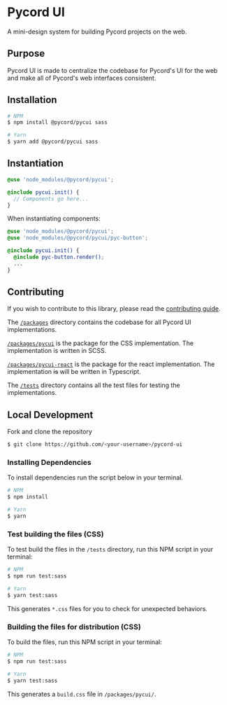 # Pycord UI
A mini-design system for building Pycord projects on the web.

## Purpose
Pycord UI is made to centralize the codebase for Pycord's UI for the web and make all of Pycord's web interfaces
consistent.

## Installation
```sh
# NPM
$ npm install @pycord/pycui sass

# Yarn
$ yarn add @pycord/pycui sass
```

## Instantiation
```scss
@use 'node_modules/@pycord/pycui';

@include pycui.init() {
  // Components go here...
}
```

When instantiating components:

```scss
@use 'node_modules/@pycord/pycui';
@use 'node_modules/@pycord/pycui/pyc-button';

@include pycui.init() {
  @include pyc-button.render();
  ...
}
```

## Contributing
If you wish to contribute to this library, please read the [contributing guide](.github/CONTRIBUTING.md).

The [`/packages`](/packages) directory contains the codebase for all Pycord UI implementations.

[`/packages/pycui`](/packages/pycui) is the package for the CSS implementation. The implementation is written in SCSS.

[`/packages/pycui-react`](/packages/pycui-react) is the package for the react implementation. The implementation ~~is~~ will be written in Typescript.

The [`/tests`](/tests) directory contains all the test files for testing the implementations.

## Local Development
Fork and clone the repository
```sh
$ git clone https://github.com/<your-username>/pycord-ui
```

### Installing Dependencies
To install dependencies run the script below in your terminal.
```sh
# NPM
$ npm install

# Yarn
$ yarn
```

### Test building the files (CSS)
To test build the files in the `/tests` directory, run this NPM script in your terminal:
```sh 
# NPM
$ npm run test:sass

# Yarn
$ yarn test:sass
```
This generates `*.css` files for you to check for unexpected behaviors.

### Building the files for distribution (CSS)
To build the files, run this NPM script in your terminal:
```sh 
# NPM
$ npm run test:sass

# Yarn
$ yarn test:sass
```
This generates a `build.css` file in `/packages/pycui/`.